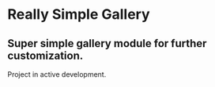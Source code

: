# Really Simple Gallery

## Super simple gallery module for further customization.

Project in active development.
